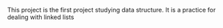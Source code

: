 This project is the first project studying data structure. It is a practice for dealing with linked lists
